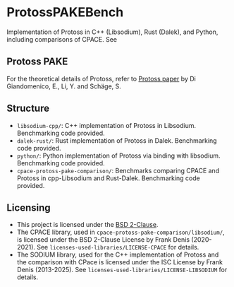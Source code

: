 # ProtossPAKEBench
Implementation of Protoss in C++ (Libsodium), Rust (Dalek), and Python, including comparisons of CPACE. See 

## Protoss PAKE
For the theoretical details of Protoss, refer to [Protoss paper](./ProtossPaper.pdf) by Di Giandomenico, E., Li, Y. and Schäge, S.

## Structure
- `libsodium-cpp/`: C++ implementation of Protoss in Libsodium. Benchmarking code provided.
- `dalek-rust/`: Rust implementation of Protoss in Dalek. Benchmarking code provided.
- `python/`: Python implementation of Protoss via binding with libsodium. Benchmarking code provided.
- `cpace-protoss-pake-comparison/`: Benchmarks comparing CPACE and Protoss in cpp-Libsodium and Rust-Dalek. Benchmarking code provided. 

## Licensing
- This project is licensed under the [BSD 2-Clause](LICENSE).
- The CPACE library, used in `cpace-protoss-pake-comparison/libsodium/`, is licensed under the BSD 2-Clause License by Frank Denis (2020-2021). See `licenses-used-libraries/LICENSE-CPACE` for details.
- The SODIUM library, used for the C++ implementation of Protoss and the comparison with CPace is licensed under the ISC License by Frank Denis (2013-2025). See `licenses-used-libraries/LICENSE-LIBSODIUM` for details.

